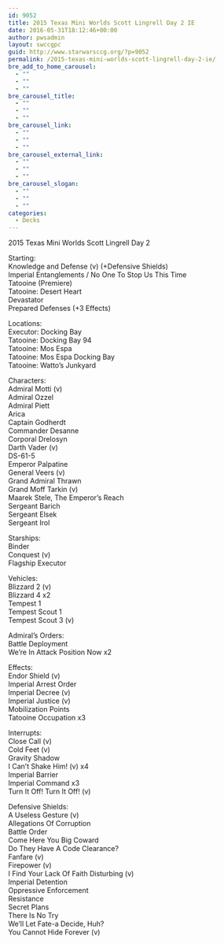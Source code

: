 ```yaml
---
id: 9052
title: 2015 Texas Mini Worlds Scott Lingrell Day 2 IE
date: 2016-05-31T18:12:46+00:00
author: pwsadmin
layout: swccgpc
guid: http://www.starwarsccg.org/?p=9052
permalink: /2015-texas-mini-worlds-scott-lingrell-day-2-ie/
bre_add_to_home_carousel:
  - ""
  - ""
  - ""
bre_carousel_title:
  - ""
  - ""
  - ""
bre_carousel_link:
  - ""
  - ""
  - ""
bre_carousel_external_link:
  - ""
  - ""
  - ""
bre_carousel_slogan:
  - ""
  - ""
  - ""
categories:
  - Decks
---
```

2015 Texas Mini Worlds Scott Lingrell Day 2

Starting:  
Knowledge and Defense (v) (+Defensive Shields)  
Imperial Entanglements / No One To Stop Us This Time  
Tatooine (Premiere)  
Tatooine: Desert Heart  
Devastator  
Prepared Defenses (+3 Effects)

Locations:  
Executor: Docking Bay  
Tatooine: Docking Bay 94  
Tatooine: Mos Espa  
Tatooine: Mos Espa Docking Bay  
Tatooine: Watto’s Junkyard

Characters:  
Admiral Motti (v)  
Admiral Ozzel  
Admiral Piett  
Arica  
Captain Godherdt  
Commander Desanne  
Corporal Drelosyn  
Darth Vader (v)  
DS-61-5  
Emperor Palpatine  
General Veers (v)  
Grand Admiral Thrawn  
Grand Moff Tarkin (v)  
Maarek Stele, The Emperor’s Reach  
Sergeant Barich  
Sergeant Elsek  
Sergeant Irol

Starships:  
Binder  
Conquest (v)  
Flagship Executor

Vehicles:  
Blizzard 2 (v)  
Blizzard 4 x2  
Tempest 1  
Tempest Scout 1  
Tempest Scout 3 (v)

Admiral’s Orders:  
Battle Deployment  
We’re In Attack Position Now x2

Effects:  
Endor Shield (v)  
Imperial Arrest Order  
Imperial Decree (v)  
Imperial Justice (v)  
Mobilization Points  
Tatooine Occupation x3

Interrupts:  
Close Call (v)  
Cold Feet (v)  
Gravity Shadow  
I Can’t Shake Him! (v) x4  
Imperial Barrier  
Imperial Command x3  
Turn It Off! Turn It Off! (v)

Defensive Shields:  
A Useless Gesture (v)  
Allegations Of Corruption  
Battle Order  
Come Here You Big Coward  
Do They Have A Code Clearance?  
Fanfare (v)  
Firepower (v)  
I Find Your Lack Of Faith Disturbing (v)  
Imperial Detention  
Oppressive Enforcement  
Resistance  
Secret Plans  
There Is No Try  
We’ll Let Fate-a Decide, Huh?  
You Cannot Hide Forever (v)